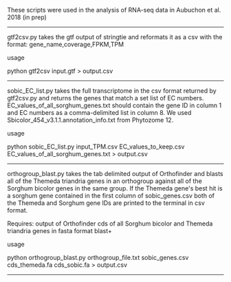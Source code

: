 These scripts were used in the analysis of RNA-seq data in Aubuchon et al. 2018 (in prep)


-------------------------
gtf2csv.py takes the gtf output of stringtie and reformats it as a csv with the format:
gene_name,coverage,FPKM,TPM

usage

python gtf2csv input.gtf > output.csv

-------------------------
sobic_EC_list.py takes the full transcriptome in the csv format returned by gtf2csv.py and returns the genes that match a set list of EC numbers.
EC_values_of_all_sorghum_genes.txt should contain the gene ID in column 1 and EC numbers as a comma-delimited list in column 8.
We used Sbicolor_454_v3.1.1.annotation_info.txt from Phytozome 12.

usage

python sobic_EC_list.py input_TPM.csv EC_values_to_keep.csv EC_values_of_all_sorghum_genes.txt > output.csv


-------------------------
orthogroup_blast.py takes the tab delimited output of Orthofinder and blasts all of the Themeda triandria genes in an orthogroup against all of the Sorghum bicolor genes in the same group. 
If the Themeda gene's best hit is a sorghum gene contained in the first column of sobic_genes.csv both of the Themeda and Sorghum gene IDs are printed to the terminal in csv format.

Requires:
output of Orthofinder
cds of all Sorghum bicolor and Themeda triandria genes in fasta format
blast+

usage

python orthogroup_blast.py orthogroup_file.txt sobic_genes.csv cds_themeda.fa cds_sobic.fa > output.csv

-------------------------
